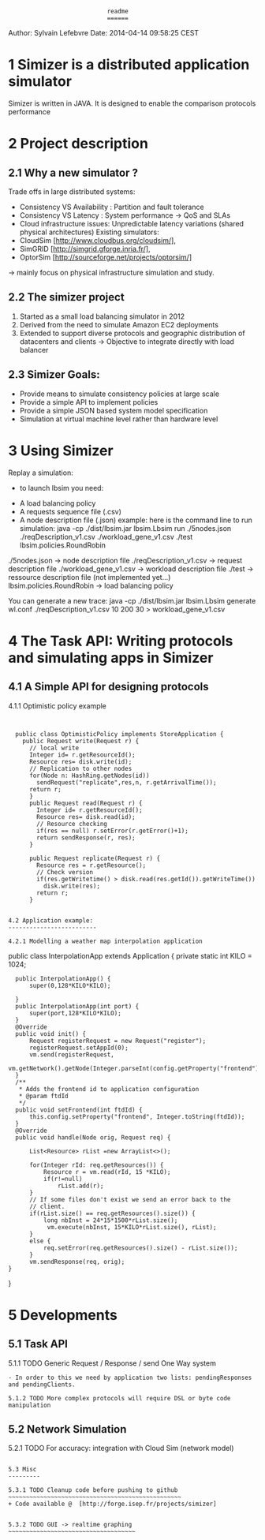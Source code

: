                                 readme
                                ======

Author: Sylvain Lefebvre
Date: 2014-04-14 09:58:25 CEST


1 Simizer is a distributed application simulator 
=================================================

Simizer is written in JAVA.
It is designed to enable the comparison protocols performance


2 Project description 
======================

2.1 Why a new simulator ? 
--------------------------
Trade offs in large distributed systems:
  - Consistency VS Availability : Partition and fault tolerance
  - Consistency VS Latency : System performance ->  QoS and SLAs
  - Cloud infrastructure issues:  Unpredictable latency variations (shared physical architectures)
Existing simulators:
 - CloudSim [http://www.cloudbus.org/cloudsim/], 
 - SimGRID [http://simgrid.gforge.inria.fr/], 
 - OptorSim [http://sourceforge.net/projects/optorsim/]

$→$ mainly focus on physical infrastructure simulation and study.

2.2 The simizer project 
------------------------
1. Started as a small load balancing simulator in 2012
2. Derived from the need to simulate Amazon EC2 deployments
3. Extended to support diverse protocols and geographic distribution of datacenters and clients
$→$ Objective to integrate directly with load balancer

2.3 Simizer Goals: 
-------------------
- Provide means to simulate consistency policies at large scale
- Provide a simple API to implement policies
- Provide a simple JSON based system model specification
- Simulation at virtual machine level rather than hardware level

3 Using Simizer 
================
Replay a simulation:
- to launch lbsim you need:
+ A load balancing policy
+ A requests sequence file (.csv)
+ A node description file (.json)
example:
here is the command line to run simulation:
java -cp ./dist/lbsim.jar lbsim.Lbsim run ./5nodes.json ./reqDescription_v1.csv ./workload_gene_v1.csv ./test lbsim.policies.RoundRobin

./5nodes.json -> node description file
./reqDescription_v1.csv -> request description file
./workload_gene_v1.csv -> workload description file
./test -> ressource description file (not implemented yet...)
lbsim.policies.RoundRobin -> load balancing policy



You can generate a new trace:
java -cp ./dist/lbsim.jar lbsim.Lbsim generate wl.conf ./reqDescription_v1.csv 10 200 30 > workload_gene_v1.csv

4 The Task API: Writing protocols and simulating apps in Simizer 
=================================================================

4.1 A Simple API for designing protocols 
-----------------------------------------

4.1.1 Optimistic policy example 
~~~~~~~~~~~~~~~~~~~~~~~~~~~~~~~~


  public class OptimisticPolicy implements StoreApplication {
    public Request write(Request r) {
      // local write
      Integer id= r.getResourceId();
      Resource res= disk.write(id);
      // Replication to other nodes
      for(Node n: HashRing.getNodes(id))
        sendRequest("replicate",res,n, r.getArrivalTime());    
      return r;
      }
      public Request read(Request r) {
        Integer id= r.getResourceId();
        Resource res= disk.read(id);
        // Resource checking
        if(res == null) r.setError(r.getError()+1);
        return sendResponse(r, res);
      }
  
      public Request replicate(Request r) {
        Resource res = r.getResource();
        // Check version
        if(res.getWritetime() > disk.read(res.getId()).getWriteTime())
          disk.write(res);
        return r;
      }


4.2 Application example: 
-------------------------

4.2.1 Modelling a weather map interpolation application 
~~~~~~~~~~~~~~~~~~~~~~~~~~~~~~~~~~~~~~~~~~~~~~~~~~~~~~~~



  public class InterpolationApp extends Application {
        private static int KILO = 1024;
  
      public InterpolationApp() {
          super(0,128*KILO*KILO);
  
      }
      public InterpolationApp(int port) {
          super(port,128*KILO*KILO);
      }
      @Override
      public void init() {
          Request registerRequest = new Request("register");
          registerRequest.setAppId(0);
          vm.send(registerRequest, 
                      vm.getNetwork().getNode(Integer.parseInt(config.getProperty("frontend"))));
      }
      /**
       * Adds the frontend id to application configuration
       * @param ftdId 
       */
      public void setFrontend(int ftdId) {
          this.config.setProperty("frontend", Integer.toString(ftdId));
      }
      @Override
      public void handle(Node orig, Request req) {
  
          List<Resource> rList =new ArrayList<>();
  
          for(Integer rId: req.getResources()) {
              Resource r = vm.read(rId, 15 *KILO);
              if(r!=null)
                  rList.add(r);
          }
          // If some files don't exist we send an error back to the
          // client.
          if(rList.size() == req.getResources().size()) {
              long nbInst = 24*15*1500*rList.size();
               vm.execute(nbInst, 15*KILO*rList.size(), rList);
          }
          else {
              req.setError(req.getResources().size() - rList.size());
          }
          vm.sendResponse(req, orig);
    }   
  }

5 Developments 
===============

5.1 Task API 
-------------

5.1.1 TODO Generic Request / Response / send One Way system 
~~~~~~~~~~~~~~~~~~~~~~~~~~~~~~~~~~~~~~~~~~~~~~~~~~~~~~~~~~~~
- In order to this we need by application two lists: pendingResponses and pendingClients.

5.1.2 TODO More complex protocols will require DSL or byte code manipulation 
~~~~~~~~~~~~~~~~~~~~~~~~~~~~~~~~~~~~~~~~~~~~~~~~~~~~~~~~~~~~~~~~~~~~~~~~~~~~~

5.2 Network Simulation 
-----------------------

5.2.1 TODO For accuracy: integration with Cloud Sim (network model) 
~~~~~~~~~~~~~~~~~~~~~~~~~~~~~~~~~~~~~~~~~~~~~~~~~~~~~~~~~~~~~~~~~~~~

5.3 Misc 
---------

5.3.1 TODO Cleanup code before pushing to github 
~~~~~~~~~~~~~~~~~~~~~~~~~~~~~~~~~~~~~~~~~~~~~~~~~
+ Code available @  [http://forge.isep.fr/projects/simizer]


5.3.2 TODO GUI -> realtime graphing 
~~~~~~~~~~~~~~~~~~~~~~~~~~~~~~~~~~~~
